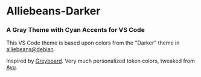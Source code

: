 # Alliebeans-Darker
### A Gray Theme with Cyan Accents for VS Code

This VS Code theme is based upon colors from the "Darker" theme in [alliebeans@debian](https://github.com/alliebeans/at-debian).

Inspired by [Greyboard](https://github.com/micjohansson/greyboard).
Very much personalized token colors, tweaked from [Ayu](https://vscodethemes.com/e/teabyii.ayu/ayu-dark).
